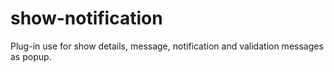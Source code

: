 show-notification
=================

Plug-in use for show details, message, notification and validation messages as popup.